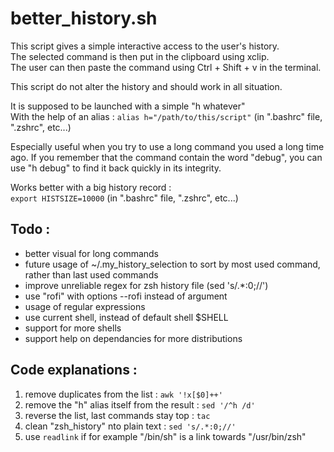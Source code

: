# better_history.sh

This script gives a simple interactive access to the user's history.  
The selected command is then put in the clipboard using xclip.  
The user can then paste the command using Ctrl + Shift + v in the terminal.  

This script do not alter the history and should work in all situation.

It is supposed to be launched with a simple "h whatever"  
With the help of an alias : `alias h="/path/to/this/script"` (in ".bashrc" file, ".zshrc",  etc...)

Especially useful when you try to use a long command you used a long time ago.
If you remember that the command contain the word "debug", you can use "h debug" to find it back quickly in its integrity.

Works better with a big history record :  
`export HISTSIZE=10000` (in ".bashrc" file, ".zshrc",  etc...)

## Todo :
* better visual for long commands
* future usage of ~/.my_history_selection to sort by most used command, rather than last used commands
* improve unreliable regex for zsh history file (sed 's/.*:0;//')
* use "rofi" with options --rofi instead of argument
* usage of regular expressions
* use current shell, instead of default shell $SHELL
* support for more shells
* support help on dependancies for more distributions

## Code explanations :
1. remove duplicates from the list : `awk '!x[$0]++'`
2. remove the "h" alias itself from the result : `sed '/^h /d'`
3. reverse the list, last commands stay top : `tac`
4. clean "zsh_history" nto plain text : `sed 's/.*:0;//'`
5. use `readlink` if for example "/bin/sh" is a link towards "/usr/bin/zsh"
